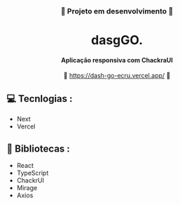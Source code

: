 <div align='center'>

   ### :construction: **Projeto em desenvolvimento** :construction: ###
   
   # dasgGO.
      
   #### Aplicação responsiva com ChackraUI  ####

   :link: <https://dash-go-ecru.vercel.app/> :link:
</div>

## :computer: Tecnlogias :

- Next
- Vercel

## :rocket: Bibliotecas :

- React
- TypeScript
- ChackrUI
- Mirage
- Axios
